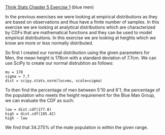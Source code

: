 [Think Stats Chapter 5 Exercise 1](http://greenteapress.com/thinkstats2/html/thinkstats2006.html#toc50) (blue men)

In the previous exercises we were looking at empirical distributions as they are based on observations and thus have a finite number of samples.  In this exercise we are looking at analytical distributions which are characterized by CDFs that are mathematical functions and they can be used to model empirical distributions.  In this exercise we are looking at heights which we know are more or less normally distributed.

So first I created our normal distribution using the given parameters for Men, the mean height is 178cm with a standard deviation of 7.7cm.  We can use SciPy to create our normal distrubtion as follows:

```
mu = 178
sigma = 7.7
dist = scipy.stats.norm(loc=mu, scale=sigma)
```

To then find the percentage of men between 5'10 and 6'1, the percentage of the population who meets the height requirement for the Blue Man Group, we can evaluate the CDF as such:

```
low = dist.cdf(177.8)
high = dist.cdf(185.42)
high - low
```

We find that 34.275% of the male population is within the given range.

